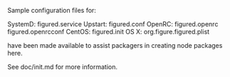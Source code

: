 Sample configuration files for:

SystemD: figured.service
Upstart: figured.conf
OpenRC:  figured.openrc
         figured.openrcconf
CentOS:  figured.init
OS X:    org.figure.figured.plist

have been made available to assist packagers in creating node packages here.

See doc/init.md for more information.
